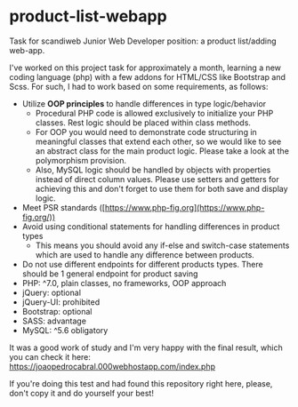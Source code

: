 # product-list-webapp
Task for scandiweb Junior Web Developer position: a product list/adding web-app.

I've worked on this project task for approximately a month, learning a new coding language (php) with a few addons for HTML/CSS like Bootstrap and Scss. For such, I had to work based on some requirements, as follows:

- Utilize **OOP principles** to handle differences in type logic/behavior
    - Procedural PHP code is allowed exclusively to initialize your PHP classes. Rest logic should be placed within class methods.
    - For OOP you would need to demonstrate code structuring in meaningful classes that extend each other, so we would like to see an abstract class for the main product logic. Please take a look at the polymorphism provision.
    - Also, MySQL logic should be handled by objects with properties instead of direct column values. Please use setters and getters for achieving this and don't forget to use them for both save and display logic.
- Meet PSR standards ([https://www.php-fig.org](https://www.php-fig.org/))
- Avoid using conditional statements for handling differences in product types
    - This means you should avoid any if-else and switch-case statements which are used to handle any difference between products.
- Do not use different endpoints for different products types. There should be 1 general endpoint for product saving
- PHP: ^7.0, plain classes, no frameworks, OOP approach
- jQuery: optional
- jQuery-UI: prohibited
- Bootstrap: optional
- SASS: advantage
- MySQL: ^5.6 obligatory

It was a good work of study and I'm very happy with the final result, which you can check it here: https://joaopedrocabral.000webhostapp.com/index.php

If you're doing this test and had found this repository right here, please, don't copy it and do yourself your best!
